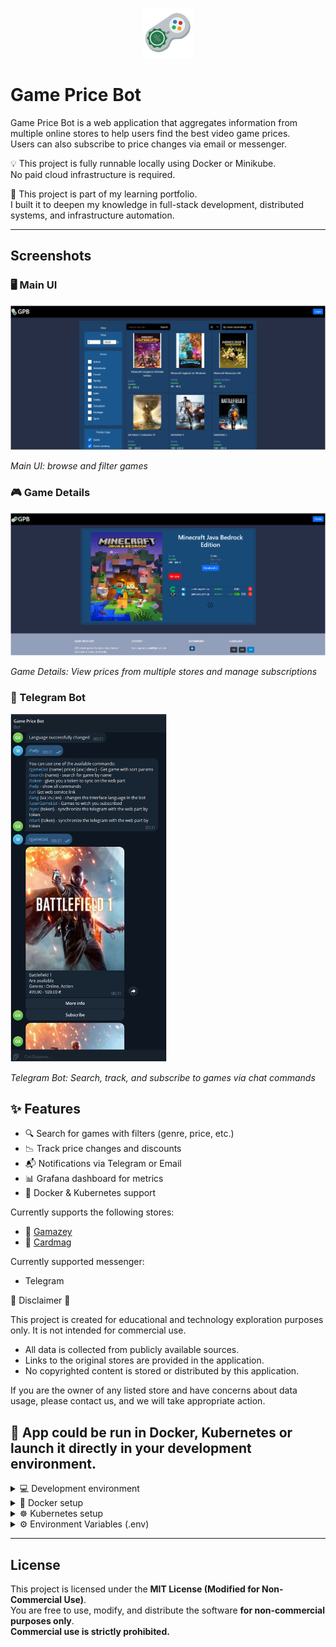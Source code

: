 <p align="center">
  <img src="./assets/logo.png" alt="Logo" width="80"/>
</p>

# Game Price Bot

Game Price Bot is a web application that aggregates information from multiple online stores to help users find the best video game prices.  
Users can also subscribe to price changes via email or messenger.

💡 This project is fully runnable locally using Docker or Minikube.  
No paid cloud infrastructure is required.

📌 This project is part of my learning portfolio.  
I built it to deepen my knowledge in full-stack development, distributed systems, and infrastructure automation.

---

## Screenshots

### 🖥️ Main UI
<img src="./assets/screenshot_1.png" alt="Main UI" width="600">
<p align="left"><i>Main UI: browse and filter games</i></p>

### 🎮 Game Details
<img src="./assets/screenshot_2.png" alt="Game Details UI" width="600"/>
<p align="left"><i>Game Details: View prices from multiple stores and manage subscriptions</i></p>

### 🤖 Telegram Bot
<img src="./assets/screenshot_3.png" alt="Telegram Bot UI" width="250"/>
<p align="left"><i>Telegram Bot: Search, track, and subscribe to games via chat commands</i></p>

## ✨ Features
- 🔍 Search for games with filters (genre, price, etc.)
- 📉 Track price changes and discounts
- 📬 Notifications via Telegram or Email
- 📊 Grafana dashboard for metrics
- 🐳 Docker & Kubernetes support


Currently supports the following stores:
- 🛒 [Gamazey](https://gamazey.com.ua)
- 🛒 [Cardmag](https://cardmag.com.ua)

Currently supported messenger:
-  Telegram

🚨 Disclaimer 🚨

This project is created for educational and technology exploration purposes only. It is not intended for commercial use.

* All data is collected from publicly available sources.
* Links to the original stores are provided in the application.
* No copyrighted content is stored or distributed by this application.

If you are the owner of any listed store and have concerns about data usage, please contact us,
and we will take appropriate action.

## 🧪 App could be run in Docker, Kubernetes  or launch it directly in your development environment.

<details>
  <summary>💻 Development environment </summary>

## Setup for development environment:

* PostgreSQL latest version
* Zookeeper 3.9.1 or higher
* Kafka 3.6.1 or higher
* Node 18.18.0
* JDK 17 or higher
* Apache Maven 3.9.0 or higher
* Gradle 8.0.2 or higher

## Step for running in development environment:

* Launch PostgreSQL server
* Start zookeeper
* Start kafka
* Start all needed services

</details>

<details>
  <summary>🐳 Docker setup </summary>

## To work with GPB in Docker you need:

* Install Docker
  Docker is needed to build images and run containers.

Download and install Docker Desktop: https://www.docker.com/products/docker-desktop/
Enable WSL 2 integration in Docker settings.

## To run GPB in Docker after installing, create a ".env" file and use the following command in root of project:

```console
docker-compose up -d
```

or if you want to build images:
```console
docker-compose up -d --build
```


</details>

<details>
  <summary>☸️ Kubernetes  setup</summary>


## To work with GPB in Kubernetes you need:

1. Install Windows Subsystem for Linux (WSL)
   Since the script is written in Bash, you need a Linux environment. Install WSL2 and a distribution like Ubuntu.

Run PowerShell as Administrator and execute:

```console
wsl --install
```

Restart your PC and install Ubuntu from the Microsoft Store.

2. Install Docker
   Docker is needed to build images and run containers.

Download and install Docker Desktop: https://www.docker.com/products/docker-desktop/
Enable WSL 2 integration in Docker settings.

3. Install Minikube
   Minikube allows you to run Kubernetes locally.

Install it via Chocolatey (in PowerShell as Administrator):

```console
choco install minikube
```

Or download it from: https://minikube.sigs.k8s.io/docs/start/

4. Install kubectl
   Kubernetes CLI is required for managing the cluster.

Install via Chocolatey:

```console
choco install kubernetes-cli
```

Or download from: https://kubernetes.io/docs/tasks/tools/install-kubectl/

5. Install helm
   Helm is the package manager for Kubernetes, used to manage and install applications.

Install via Chocolatey:

```console
choco install kubernetes-helm
```

Or download from: https://helm.sh/docs/intro/install/

## To run GPB in Minikube after installing in terminal run:

### For stable operation of all services allocate at least 5.5–8 GB of RAM to Minikube.:

```console
minikube start --driver=docker --cpus=4 --memory=8000
```

### Add to /etc/hosts (Linux/macOS) or C:\Windows\System32\drivers\etc\hosts (Windows):

##### On Windows:

```console
127.0.0.1 game.price.bot grafana.gpb
```

##### On Linux/macOS:

1. Use the EXTERNAL-IP of the ingress-nginx-controller service:

```console
kubectl get svc -n ingress-nginx
```

2. Then add the IP to /etc/hosts:

```console
EXTERNAL_IP game.price.bot grafana.gpb
```

### Create a ".env" file and use the following command in root of project:


```console
bash full-deploy.sh
```

### Open minikube tunnel by the following command:

```console
minikube tunnel
```

After running the script and opening the tunnel, keep the terminal open to maintain the tunnel connection.
You can access the services via the following links:

Frontend: https://game.price.bot
Backend: https://game.price.bot/api
Grafana: https://grafana.gpb 

Login for grafana: admin , password from ".env"

* WARNING: If ingress-nginx or other pods stay in ContainerCreating or Pending state for too long, it's likely due to insufficient resources in Docker + WSL2. In that case make sure to increase memory and CPU limits via '.wslconfig'. 

</details>


<details>
  <summary>⚙️ Environment Variables (.env)</summary>

### Environments in ".env" file (with defaults values for docker and minikube) :

PostgreSQL Configuration:

* POSTGRES_DB: The name of the database to be created in PostgreSQL.
    * Default: postgres
    * Set your custom database name here.

* POSTGRES_USER: The username to connect to the PostgreSQL database.
    * Default: postgres
    * Set your desired username here.

* POSTGRES_PASSWORD: The password for the PostgreSQL user.
    * Set a strong password for your PostgreSQL user here.

* POSTGRES_URL: The JDBC URL to connect to the PostgreSQL database.
    * Default: jdbc:postgresql://postgres:5432/postgres
    * You typically do not need to change this unless you are running PostgreSQL on a different host or port.

Kafka Configuration:

* KAFKA_SERVER_URL: The URL of the Kafka server for your backend to communicate with.
    * Default: kafka:9093 for docker compose , kafka:9092 for minikube
    * Set the correct Kafka server URL if it is different from the default.

Other Configuration:

* GAMES_IMAGE_FOLDER: The folder path for storing game-related images.
    * Default: /image_folder
    * Set your desired folder path here.

* FRONT_SERVICE_URL: The URL for the frontend service.
    * Default: http://localhost:3000 for docker compose , http://game.price.bot for minikube
    * Adjust this if your frontend service is running on a different host or port.

* BACKEND_SERVICE_URL: The URL for the backend service.
    * Default: http://localhost:8080/api for docker compose , http://game.price.bot/api for minikube
    * Adjust this if your backend service is running on a different host or port.

* GAME_SERVICE_URL: The URL for the game service.
    * Default: http://game:8081 for docker compose , http://game-service:8081 for minikube
    * Modify this URL if your game service runs on a different address or port.

* SUPPORT_EMAIL: The email address for support contact.
    * Set a valid email address for support contact here.

* TELEGRAM_BOT_URL: The URL for the Telegram bot.
  * Default: https://t.me/GamaPriceTelegramBot
  * Modify this URL if your Telegram bot runs on a different address or port.

* API_KEY: The API key used for service authorization between each other.
    * Default:
    * Set your unique API key here.

Admin Configuration:

* ADMIN_EMAIL: The email address for the admin user.
    * Set a valid email address for the admin user here.

* ADMIN_PASSWORD: The password for the admin user.
    * Set a password for the admin user here.

Mail Service Configuration:

* MAIL_USERNAME: The username for sending emails (e.g., Gmail address).
    * Enter the email address you will use to send notifications to users.

* MAIL_PASSWORD: The app password for the email account used for sending emails.
    * Set the correct password for the email account here.

Telegram Bot Configuration:

* TELEGRAM_BOT_TOKEN: The token for your Telegram bot, generated by BotFather.
    * Obtain a Telegram Bot token from BotFather and set it here or get from owner.

Token key Configuration:

* TOKEN_SECRET_KEY: Secret key for authentication token generation.

* REFRESH_TOKEN_SECRET_KEY: Secret key for refresh token generation.

Dependency Configuration:

* DEPENDENCY_REPO_URL: The folder path for storing game-related images.
    * Default: https://maven.pkg.github.com/IllusiveMan2186/GPB-common
    * Set url to dependency repository with common dependency

* DEPENDENCY_REPO_USERNAME: The URL for the frontend service.
    * Default: Your github username
    * Set username to account for reading dependency repository

* DEPENDENCY_REPO_PASSWORD: The URL for the game service.
    * Default: Your github personal access tokens
    * Set password to account for reading dependency repository

* GRAFANA_ADMIN_PASSWORD: The password for the Grafana admin user.
    * Set your password for Grafana admin user

You also could stop some docker parts and run part on yours development environment

</details>

-------------------------------------

## License

This project is licensed under the **MIT License (Modified for Non-Commercial Use)**.  
You are free to use, modify, and distribute the software **for non-commercial purposes only**.  
**Commercial use is strictly prohibited.**
